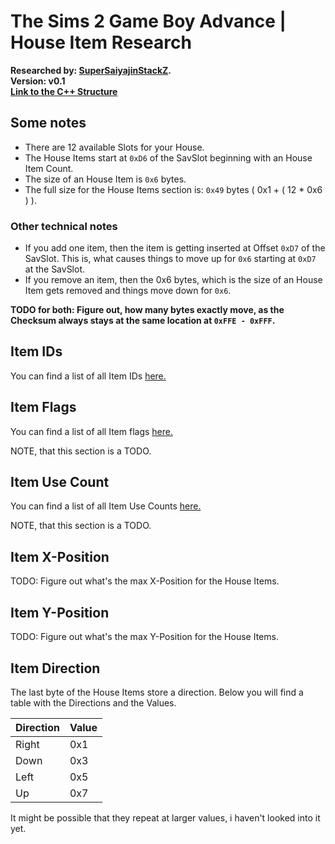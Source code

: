 # The Sims 2 Game Boy Advance | House Item Research

<div>
	<b>Researched by: <a href="https://github.com/SuperSaiyajinStackZ">SuperSaiyajinStackZ</a>.</b><br>
	<b>Version: v0.1</b><br>
	<b><a href="https://github.com/SuperSaiyajinStackZ/Sims2Research/blob/main/Structures/GBA/HouseItem.cpp">Link to the C++ Structure</a></b><br>
</div>


## Some notes

* There are 12 available Slots for your House.
* The House Items start at `0xD6` of the SavSlot beginning with an House Item Count.
* The size of an House Item is `0x6` bytes.
* The full size for the House Items section is: `0x49` bytes ( 0x1 + ( 12 * 0x6 ) ).

### Other technical notes

* If you add one item, then the item is getting inserted at Offset `0xD7` of the SavSlot. This is, what causes things to move up for `0x6` starting at `0xD7` at the SavSlot.
* If you remove an item, then the 0x6 bytes, which is the size of an House Item gets removed and things move down for `0x6`.

**TODO for both: Figure out, how many bytes exactly move, as the Checksum always stays at the same location at `0xFFE - 0xFFF`.**



## Item IDs

You can find a list of all Item IDs <a href="https://github.com/SuperSaiyajinStackZ/Sims2Research/blob/main/Research/GBA/Item.md#item-id-list">here.</a>



## Item Flags

You can find a list of all Item flags <a href="https://github.com/SuperSaiyajinStackZ/Sims2Research/blob/main/Research/GBA/Item.md#item-flags">here.</a>

NOTE, that this section is a TODO.



## Item Use Count

You can find a list of all Item Use Counts <a href="https://github.com/SuperSaiyajinStackZ/Sims2Research/blob/main/Research/GBA/Item.md#item-use-count">here.</a>

NOTE, that this section is a TODO.



## Item X-Position

TODO: Figure out what's the max X-Position for the House Items.



## Item Y-Position

TODO: Figure out what's the max Y-Position for the House Items.



## Item Direction

The last byte of the House Items store a direction. Below you will find a table with the Directions and the Values.

| Direction | Value |
| --------- | ----- |
| Right     | 0x1   |
| Down      | 0x3   |
| Left      | 0x5   |
| Up        | 0x7   |

It might be possible that they repeat at larger values, i haven't looked into it yet.